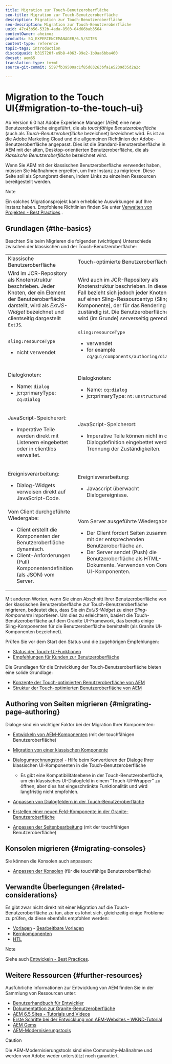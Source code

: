 ```yaml
---
title: Migration zur Touch-Benutzeroberfläche
seo-title: Migration zur Touch-Benutzeroberfläche
description: Migration zur Touch-Benutzeroberfläche
seo-description: Migration zur Touch-Benutzeroberfläche
uuid: 47c43b56-532b-4ada-8503-04d66bab3564
contentOwner: aheimoz
products: SG_EXPERIENCEMANAGER/6.5/SITES
content-type: reference
topic-tags: introduction
discoiquuid: b315720f-e9b8-4063-99e2-1b9aa6bba460
docset: aem65
translation-type: tm+mt
source-git-commit: 5597fb39500ac1f85d03263bfa1e5239d35d2a2c

---
```



# Migration to the Touch UI{#migration-to-the-touch-ui}

Ab Version 6.0 hat Adobe Experience Manager (AEM) eine neue Benutzeroberfläche eingeführt, die als *touchfähige Benutzeroberfläche* (auch als *Touch-Benutzeroberfläche* bezeichnet) bezeichnet wird. Es ist an die Adobe Marketing Cloud und die allgemeinen Richtlinien der Adobe-Benutzeroberfläche angepasst. Dies ist die Standard-Benutzeroberfläche in AEM mit der alten, Desktop-orientierten Benutzeroberfläche, die als *klassische Benutzeroberfläche* bezeichnet wird.

Wenn Sie AEM mit der klassischen Benutzeroberfläche verwendet haben, müssen Sie Maßnahmen ergreifen, um Ihre Instanz zu migrieren. Diese Seite soll als Sprungbrett dienen, indem Links zu einzelnen Ressourcen bereitgestellt werden.

>[!NOTE]
>
>Ein solches Migrationsprojekt kann erhebliche Auswirkungen auf Ihre Instanz haben. Empfohlene Richtlinien finden Sie unter [Verwalten von Projekten - Best Practices](/help/managing/best-practices.md) .

## Grundlagen {#the-basics}

Beachten Sie beim Migrieren die folgenden (wichtigen) Unterschiede zwischen der klassischen und der Touch-Benutzeroberfläche:

<table>
 <tbody>
  <tr>
   <td>Klassische Benutzeroberfläche</td>
   <td>Touch-optimierte Benutzeroberfläche</td>
  </tr>
  <tr>
   <td>Wird im JCR-Repository als Knotenstruktur beschrieben. Jeder Knoten, der ein Element der Benutzeroberfläche darstellt, wird als <em>ExtJS-Widget</em> bezeichnet und clientseitig dargestellt <code>ExtJS</code>.</td>
   <td>Wird auch im JCR-Repository als Knotenstruktur beschrieben. In diesem Fall bezieht sich jedoch jeder Knoten auf einen Sling-Ressourcentyp (Sling-Komponente), der für das Rendering zuständig ist. Die Benutzeroberfläche wird (im Grunde) serverseitig gerendert.</td>
  </tr>
  <tr>
   <td><p><code>sling:resourceType</code></p>
    <ul>
     <li>nicht verwendet</li>
    </ul> </td>
   <td><code>sling:resourceType</code>
    <ul>
     <li>verwendet</li>
     <li>for example<br /> <code>cq/gui/components/authoring/dialog</code><br /> </li>
    </ul> </td>
  </tr>
  <tr>
   <td><p>Dialogknoten:</p>
    <ul>
     <li>Name: <code>dialog</code></li>
     <li>jcr:primaryType: <code>cq:Dialog</code></li>
    </ul> </td>
   <td><p>Dialogknoten:</p>
    <ul>
     <li>Name: <code>cq:dialog</code></li>
     <li>jcr:primaryType: <code>nt:unstructured</code></li>
    </ul> </td>
  </tr>
  <tr>
   <td><p>JavaScript-Speicherort:</p>
    <ul>
     <li>Imperative Teile werden direkt mit Listenern eingebettet oder in clientlibs verwaltet.</li>
    </ul> </td>
   <td><p>JavaScript-Speicherort:</p>
    <ul>
     <li>Imperative Teile können nicht in die Dialogdefinition eingebettet werden. Trennung der Zuständigkeiten.</li>
    </ul> </td>
  </tr>
  <tr>
   <td><p>Ereignisverarbeitung:</p>
    <ul>
     <li>Dialog-Widgets verweisen direkt auf JavaScript-Code.</li>
    </ul> </td>
   <td><p>Ereignisverarbeitung:</p>
    <ul>
     <li>Javascript überwacht Dialogereignisse.</li>
    </ul> </td>
  </tr>
  <tr>
   <td>Vom Client durchgeführte Wiedergabe:
    <ul>
     <li>Client erstellt die Komponenten der Benutzeroberfläche dynamisch.</li>
     <li>Client-Anforderungen (Pull) Komponentendefinition (als JSON) vom Server.</li>
    </ul> </td>
   <td>Vom Server ausgeführte Wiedergabe:
    <ul>
     <li>Der Client fordert Seiten zusammen mit der entsprechenden Benutzeroberfläche an.</li>
     <li>Der Server sendet (Push) die Benutzeroberfläche als HTML-Dokumente. Verwenden von Coral-UI-Komponenten.<br /> </li>
    </ul> </td>
  </tr>
 </tbody>
</table>

Mit anderen Worten, wenn Sie einen Abschnitt Ihrer Benutzeroberfläche von der klassischen Benutzeroberfläche zur Touch-Benutzeroberfläche migrieren, bedeutet dies, dass Sie ein *ExtJS-Widget* zu einer *Sling-Komponente* importieren. Um dies zu erleichtern, basiert die Touch-Benutzeroberfläche auf dem Granite UI-Framework, das bereits einige Sling-Komponenten für die Benutzeroberfläche bereitstellt (als Granite UI-Komponenten bezeichnet).

Prüfen Sie vor dem Start den Status und die zugehörigen Empfehlungen:

* [Status der Touch-UI-Funktionen](/help/release-notes/touch-ui-features-status.md)
* [Empfehlungen für Kunden zur Benutzeroberfläche](/help/sites-deploying/ui-recommendations.md)

Die Grundlagen für die Entwicklung der Touch-Benutzeroberfläche bieten eine solide Grundlage:

* [Konzepte der Touch-optimierten Benutzeroberfläche von AEM](/help/sites-developing/touch-ui-concepts.md)
* [Struktur der Touch-optimierten Benutzeroberfläche von AEM](/help/sites-developing/touch-ui-structure.md)

## Authoring von Seiten migrieren {#migrating-page-authoring}

Dialoge sind ein wichtiger Faktor bei der Migration Ihrer Komponenten:

* [Entwickeln von AEM-Komponenten](/help/sites-developing/developing-components.md) (mit der touchfähigen Benutzeroberfläche)
* [Migration von einer klassischen Komponente](/help/sites-developing/developing-components.md#migrating-from-a-classic-component)
* [Dialogumrechnungstool](/help/sites-developing/dialog-conversion.md) - Hilfe beim Konvertieren der Dialoge Ihrer klassischen UI-Komponenten in die Touch-Benutzeroberfläche

   * Es gibt eine Kompatibilitätsebene in der Touch-Benutzeroberfläche, um ein klassisches UI-Dialogfeld in einem &quot;Touch-UI-Wrapper&quot; zu öffnen, aber dies hat eingeschränkte Funktionalität und wird langfristig nicht empfohlen.

* [Anpassen von Dialogfeldern in der Touch-Benutzeroberfläche](https://helpx.adobe.com/experience-manager/kt/eseminars/gems/aem-customizing-dialog-fields-in-touch-ui.html)
* [Erstellen einer neuen Feld-Komponente in der Granite-Benutzeroberfläche](/help/sites-developing/granite-ui-component.md)
* [Anpassen der Seitenbearbeitung](/help/sites-developing/customizing-page-authoring-touch.md) (mit der touchfähigen Benutzeroberfläche)

## Konsolen migrieren {#migrating-consoles}

Sie können die Konsolen auch anpassen:

* [Anpassen der Konsolen](/help/sites-developing/customizing-consoles-touch.md) (für die touchfähige Benutzeroberfläche)

## Verwandte Überlegungen {#related-considerations}

Es gibt zwar nicht direkt mit einer Migration auf die Touch-Benutzeroberfläche zu tun, aber es lohnt sich, gleichzeitig einige Probleme zu prüfen, da diese ebenfalls empfohlen werden:

* [Vorlagen](/help/sites-developing/templates.md) - [Bearbeitbare Vorlagen](/help/sites-developing/page-templates-editable.md)
* [Kernkomponenten](https://docs.adobe.com/content/help/en/experience-manager-core-components/using/introduction.html)
* [HTL](https://docs.adobe.com/content/help/en/experience-manager-htl/using/overview.html)

>[!NOTE]
>
>Siehe auch [Entwickeln - Best Practices](/help/sites-developing/best-practices.md).

## Weitere Ressourcen {#further-resources}

Ausführliche Informationen zur Entwicklung von AEM finden Sie in der Sammlung von Ressourcen unter:

* [Benutzerhandbuch für Entwickler](/help/sites-developing/home.md)
* [Dokumentattion zur Granite-Benutzeroberfläche](https://helpx.adobe.com/experience-manager/6-5/sites/developing/using/reference-materials/granite-ui/api/jcr_root/libs/granite/ui/index.html)
* [AEM 6.5 Sites - Tutorials und Videos](https://docs.adobe.com/content/help/en/experience-manager-learn/sites/overview.html)
* [Erste Schritte bei der Entwicklung von AEM-Websites – WKND-Tutorial](/help/sites-developing/getting-started.md)
* [AEM Gems](https://helpx.adobe.com/experience-manager/kt/eseminars/gems/aem-index.html)
* [AEM-Modernisierungstools](https://opensource.adobe.com/aem-modernize-tools/)

>[!CAUTION]
>
>Die AEM-Modernisierungstools sind eine Community-Maßnahme und werden von Adobe weder unterstützt noch garantiert.

